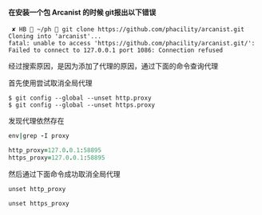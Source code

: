 #### 在安装一个包 Arcanist 的时候 git报出以下错误

```
 ✘ HB  ~/ph  git clone https://github.com/phacility/arcanist.git
Cloning into 'arcanist'...
fatal: unable to access 'https://github.com/phacility/arcanist.git/': Failed to connect to 127.0.0.1 port 1086: Connection refused
```

经过搜索原因，是因为添加了代理的原因，通过下面的命令查询代理

首先使用尝试取消全局代理

```
$ git config --global --unset http.proxy
$ git config --global --unset https.proxy
```

发现代理依然存在

```ruby
env|grep -I proxy

http_proxy=127.0.0.1:58895
https_proxy=127.0.0.1:58895
```

然后通过下面命令成功取消全局代理

```ruby
unset http_proxy
```

```ruby
unset https_proxy
```

